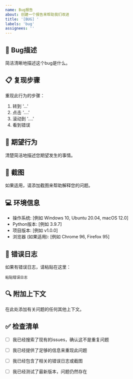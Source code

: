 ```yaml
---
name: Bug报告
about: 创建一个报告来帮助我们改进
title: '[BUG] '
labels: 'bug'
assignees: ''
---
```


## 🐛 Bug描述
简洁清晰地描述这个bug是什么。

## 📋 复现步骤
重现此行为的步骤：
1. 转到 '...'
2. 点击 '....'
3. 滚动到 '....'
4. 看到错误

## 🎯 期望行为
清楚简洁地描述您期望发生的事情。

## 📸 截图
如果适用，请添加截图来帮助解释您的问题。

## 💻 环境信息
- 操作系统: [例如 Windows 10, Ubuntu 20.04, macOS 12.0]
- Python版本: [例如 3.9.7]
- 项目版本: [例如 v1.0.0]
- 浏览器 (如果适用): [例如 Chrome 96, Firefox 95]

## 📝 错误日志
如果有错误日志，请粘贴在这里：
```
粘贴错误日志
```

## 🔍 附加上下文
在此处添加有关问题的任何其他上下文。

## ✅ 检查清单
- [ ] 我已经搜索了现有的issues，确认这不是重复问题
- [ ] 我已经提供了足够的信息来重现此问题
- [ ] 我已经包含了相关的错误日志或截图
- [ ] 我已经测试了最新版本，问题仍然存在


